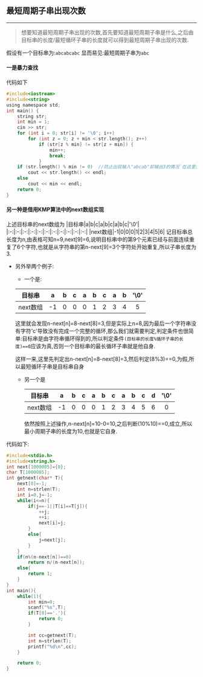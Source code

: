 ## 最短周期子串出现次数
---
>想要知道最短周期子串出现的次数,首先要知道最短周期子串是什么,之后由目标串的长度/最短循环子串的长度就可以得到最短周期子串出现的次数.

假设有一个目标串为:``abcabcabc``
显而易见:最短周期子串为``abc``

#### 一是暴力查找

代码如下
```c
#include<iostream>
#include<string>
using namespace std;
int main() { 
    string str;
    int min = 1;
    cin >> str;
    for (int i = 0; str[i] != '\0'; i++) 
        for (int z = 0; z + min < str.length(); z++) 
            if (str[z % min] != str[z + min]) {
                min++;
                break;
            }
    if (str.length() % min != 0)  //防止出现输入"abcab"却输出3的情况`在这里插入一段代码
        cout << str.length() << endl;
    else
        cout << min << endl;
    return 0;
}
```
#### 另一种是借用KMP算法中的next数组实现

上述目标串的next数组为
|目标串|a|b|c|a|b|c|a|b|c|'\0'|
|:-:|:-:|:-:|:-:|:-:|:-:|:-:|:-:|:-:|:-:|:-:|
|next数组|-1|0|0|0|1|2|3|4|5|6|
记目标串总长度为n,由表格可知n=9,next[9]=6,说明目标串中的第9个元素已经与前面连续重复了6个字符,也就是从字符串的第n-next[9]=3个字符处开始重复,所以子串长度为3.
* 另外举两个例子:
   + 一个是:

    |目标串|a|b|c|a|b|c|a|b|'\0'|
    |:-:|:-:|:-:|:-:|:-:|:-:|:-:|:-:|:-:|:-:|
    |next数组|-1|0|0|0|1|2|3|4|5|
    这里就会发现n-next[n]=8-next[8]=3,但是实际上n=8,因为最后一个字符串没有字符'c'导致没有完成一个完整的循环,那么我们就需要判定,判定条件也很简单:目标串是由字符串循环得到的,所以判定条件``(目标串的长度%循环子串的长度)==0``应该为真,否则一个目标串的最长循环子串就是他自身.

    这样一来,这里先判定出n-next[n]=8-next[8]=3,然后判定(8%3)==0,为假,所以最短循环子串是目标串自身

  + 另一个是
  
    |目标串|a|b|c|a|b|c|a|b|c|d|'\0'|
    |:-:|:-:|:-:|:-:|:-:|:-:|:-:|:-:|:-:|:-:|:-:|:-:|
    |next数组|-1|0|0|0|1|2|3|4|5|6|0|
    依然按照上述操作,n-next[n]=10-0=10,之后判断(10%10)==0,成立,所以最小周期子串的长度为10,也就是它自身.

代码如下:
```c
#include<stdio.h>
#include<string.h>
int next[1000005]={0};
char T[1000005];
int getnext(char* T){
    next[0]=-1;
    int n=strlen(T);
    int i=0,j=-1;
    while(i<=n){
        if(j==-1||T[i]==T[j]){
            ++j;
            ++i;
            next[i]=j;
        }
        else{
            j=next[j];
        }
    }
    if(n%(n-next[n])==0)
        return n/(n-next[n]);
    else{
        return 1;
    }
}
int main(){
    while(1){
        int min=0;
        scanf("%s",T);
        if(T[0]=='.'){
            return 0;
        }

        int cc=getnext(T);
        int n=strlen(T);
        printf("%d\n",cc);
    }

    return 0;
}
```
